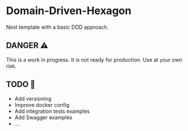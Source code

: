 # Domain-Driven-Hexagon
Nest template with a basic DDD approach.

## DANGER :warning:

This is a work in progress. It is not ready for production.
Use at your own risk.

## TODO :hammer:
- Add versioning
- Improve docker config
- Add integration tests examples
- Add Swagger examples
- ...